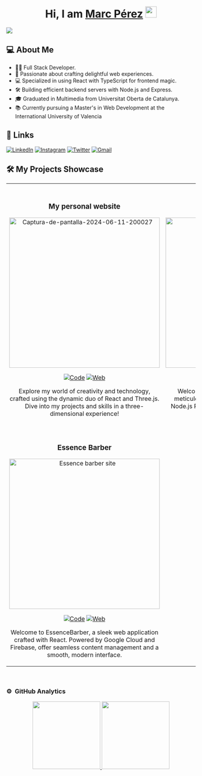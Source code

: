 <div align="center">
  <h1 align="center">
    Hi, I am <a href="https://www.marc-perez.com/">Marc Pérez</a>
    <img
      src="https://emojis.slackmojis.com/emojis/images/1531849430/4246/blob-sunglasses.gif?1531849430"
      width="30"
    />
  </h1>
</div>
<img src="https://i.ibb.co/tbKH5B9/Dise-o-sin-t-tulo.png" />

## 💻 About Me

- 👨‍💻 Full Stack Developer.
- 🚀 Passionate about crafting delightful web experiences.
- 💻 Specialized in using React with TypeScript for frontend magic.
- 🛠️ Building efficient backend servers with Node.js and Express.
- 🎓 Graduated in Multimedia from Universitat Oberta de Catalunya.
- 📚 Currently pursuing a Master's in Web Development at the International University of Valencia

## 🔗 Links

[![LinkedIn](https://img.shields.io/badge/LinkedIn-0A66C2?style=for-the-badge&logo=linkedin&logoColor=ffffff&link=https://www.linkedin.com/in/marcperezsalat/)](https://www.linkedin.com/in/marcperezsalat/)
[![Instagram](https://img.shields.io/badge/Instagram-E4405F?style=for-the-badge&logo=instagram&logoColor=ffffff&link=https://www.instagram.com/marckvs/)](https://www.instagram.com/marckvs/)
[![Twitter](https://img.shields.io/badge/Twitter-1D9BF0?style=for-the-badge&logo=Twitter&logoColor=ffffff&link=https://twitter.com/Marcvs_XIII)](https://twitter.com/Marcvs_XIII)
[![Gmail](https://img.shields.io/badge/Gmail-EA4335?style=for-the-badge&logo=Gmail&logoColor=ffffff&link=mailto:marcantoniperez@gmail.com)](mailto:marcantoniperez@gmail.com)

## 🛠️ My Projects Showcase

<table>
  <tr>
    <td width="50%">
      <br />
      <h3 align="center">My personal website</h3>
      <div align="center">
        <a href="https://github.com/MarckvsPerez/WebPersonal3D" target="_blank"
          ><img
            src="https://i.ibb.co/tPkJxvb/Captura-de-pantalla-2024-06-11-200027.png"
            alt="Captura-de-pantalla-2024-06-11-200027"
            border="0"
            width="400"
        /></a>
        <p>
          <a href="https://github.com/MarckvsPerez/WebPersonal3D"
            ><img
              src="https://img.shields.io/badge/Code-181717?style=for-the-badge&logo=github&link=https://github.com/MarckvsPerez/WebPersonal3D"
              alt="Code"
          /></a>
          <a href="https://www.marc-perez.com/"
            ><img
              src="https://img.shields.io/badge/Web-5d0085?style=for-the-badge&logo=none&link=https://www.marc-perez.com/"
              alt="Web"
          /></a>
        </p>
        <p>
          Explore my world of creativity and technology, crafted using the
          dynamic duo of React and Three.js. Dive into my projects and skills in
          a three-dimensional experience!
        </p>
      </div>
    </td>
    <td width="50%">
      <br />
      <h3 align="center">GymChunin</h3>
      <div align="center">
        <a href="https://gymchunin.netlify.app/" target="_blank"
          ><img
            src="https://i.ibb.co/X2HH3Bt/Captura-de-pantalla-2024-06-11-195822.png"
            width="400"
            alt="GymChunin"
        /></a>
        <p>
          <a href="https://github.com/MarckvsPerez/GymChuninServer"
            ><img
              src="https://img.shields.io/badge/Code-181717?style=for-the-badge&logo=github&link=https://github.com/MarckvsPerez/GymChuninServer"
              alt="Code"
          /></a>
          <a href="https://github.com/MarckvsPerez/GymChuninClient"
            ><img
              src="https://img.shields.io/badge/Code-181717?style=for-the-badge&logo=github&link=https://github.com/MarckvsPerez/GymChuninClient"
              alt="Code"
          /></a>
          <a href="https://gymchunin.netlify.app/"
            ><img
              src="https://img.shields.io/badge/Web-5d0085?style=for-the-badge&logo=none&link=https://gymchunin.netlify.app/"
              alt="Web"
          /></a>
        </p>
        <p>
            Welcome to GymChunin, my web application meticulously built with React and powered by a Node.js REST API.  Dive into a world where fitness meets technology!
        </p>
      </div>
    </td>
  </tr>
    <tr>
    <td width="50%">
      <br />
      <h3 align="center">Essence Barber</h3>
      <div align="center">
        <a href="https://essencebarber.es/" target="_blank"
          ><img
            src="https://i.ibb.co/2NB1BYQ/Captura-de-pantalla-2024-06-11-202306.png"
            alt="Essence barber site"
            border="0"
            width="400"
        /></a>
        <p>
          <a href="https://github.com/MarckvsPerez/EssenceBarber"
            ><img
              src="https://img.shields.io/badge/Code-181717?style=for-the-badge&logo=github&link=https://github.com/MarckvsPerez/EssenceBarber"
              alt="Code"
          /></a>
          <a href="https://essencebarber.es/"
            ><img
              src="https://img.shields.io/badge/Web-5d0085?style=for-the-badge&logo=none&link=https://essencebarber.es/"
              alt="Web"
          /></a>
        </p>
        <p>
            Welcome to EssenceBarber, a sleek web application crafted with React. Powered by Google Cloud and Firebase, offer seamless content management and a smooth, modern interface. 
        </p>
      </div>
    </td>
    <td width="50%">
      <br />
    </td>
  </tr>
</table>

<br>

### ⚙️ &nbsp;GitHub Analytics

<p align="center">
  <a href="https://github.com/MarckvsPerez">
    <img
      height="180em"
      src="https://github-readme-stats-eight-theta.vercel.app/api?username=MarckvsPerez&show_icons=true&theme=nightowl&include_all_commits=true&count_private=true"
    />
    <img
      height="180em"
      src="https://github-readme-stats-eight-theta.vercel.app/api/top-langs/?username=MarckvsPerez&layout=compact&langs_count=8&theme=nightowl"
    />
  </a>
</p>
